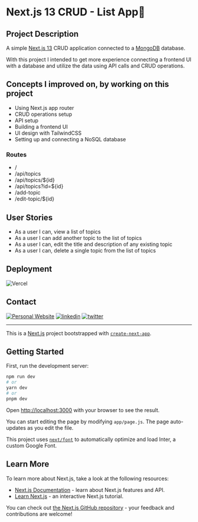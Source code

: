 # Next.js 13 CRUD - List App📝

## Project Description

A simple [Next.js 13](https://nextjs.org/) CRUD application connected to a [MongoDB](https://www.mongodb.com/) database.

With this project I intended to get more experience connecting a frontend UI with a database and utilize the data using API calls and CRUD operations.

## Concepts I improved on, by working on this project

- Using Next.js app router
- CRUD operations setup
- API setup
- Building a frontend UI
- UI design with TailwindCSS
- Setting up and connecting a NoSQL database 

### Routes
- /
- /api/topics
- /api/topics/${id}
- /api/topics?id=${id}
- /add-topic
- /edit-topic/${id}

## User Stories

- As a user I can, view a list of topics
- As a user I can add another topic to the list of topics
- As a user I can, edit the title and description of any existing topic
- As a user I can, delete a single topic from the list of topics

## Deployment

![Vercel](https://therealsujitk-vercel-badge.vercel.app/?app=nextjs-crud-ruddy)

## Contact
[![Personal Website](https://img.shields.io/badge/my_portfolio-000?style=for-the-badge&logo=ko-fi&logoColor=white)](https://patricklemmer.dev)
[![linkedin](https://img.shields.io/badge/linkedin-0A66C2?style=for-the-badge&logo=linkedin&logoColor=white)](https://www.linkedin.com/in/patricklemmer/)
[![twitter](https://img.shields.io/badge/twitter-1DA1F2?style=for-the-badge&logo=twitter&logoColor=white)](https://twitter.com/patrick_lemmer)

________________________

This is a [Next.js](https://nextjs.org/) project bootstrapped with [`create-next-app`](https://github.com/vercel/next.js/tree/canary/packages/create-next-app).

## Getting Started

First, run the development server:

```bash
npm run dev
# or
yarn dev
# or
pnpm dev
```

Open [http://localhost:3000](http://localhost:3000) with your browser to see the result.

You can start editing the page by modifying `app/page.js`. The page auto-updates as you edit the file.

This project uses [`next/font`](https://nextjs.org/docs/basic-features/font-optimization) to automatically optimize and load Inter, a custom Google Font.

## Learn More

To learn more about Next.js, take a look at the following resources:

- [Next.js Documentation](https://nextjs.org/docs) - learn about Next.js features and API.
- [Learn Next.js](https://nextjs.org/learn) - an interactive Next.js tutorial.

You can check out [the Next.js GitHub repository](https://github.com/vercel/next.js/) - your feedback and contributions are welcome!
